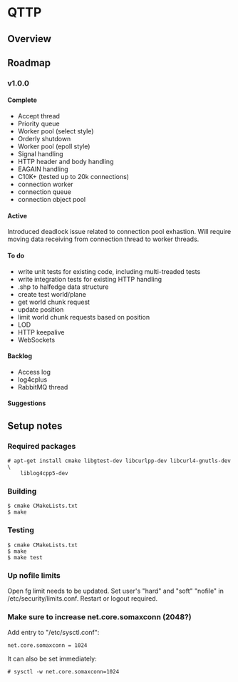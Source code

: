 
# QTTP

## Overview

## Roadmap

### v1.0.0 
#### Complete
- Accept thread
- Priority queue
- Worker pool (select style)
- Orderly shutdown
- Worker pool (epoll style)
- Signal handling
- HTTP header and body handling
- EAGAIN handling
- C10K+ (tested up to 20k connections)
- connection worker
- connection queue
- connection object pool

#### Active

Introduced deadlock issue related to connection pool exhastion. Will 
require moving data receiving from connection thread to worker threads. 

#### To do
- write unit tests for existing code, including multi-treaded tests
- write integration tests for existing HTTP handling
- .shp to halfedge data structure
- create test world/plane
- get world chunk request
- update position
- limit world chunk requests based on position
- LOD
- HTTP keepalive
- WebSockets

#### Backlog
- Access log
- log4cplus
- RabbitMQ thread

#### Suggestions

## Setup notes

### Required packages

    # apt-get install cmake libgtest-dev libcurlpp-dev libcurl4-gnutls-dev \
        liblog4cpp5-dev

### Building

    $ cmake CMakeLists.txt
    $ make

### Testing

    $ cmake CMakeLists.txt
    $ make
    $ make test

### Up nofile limits

Open fg limit needs to be updated. Set user's "hard" and "soft" "nofile" 
in /etc/security/limits.conf. Restart or logout required.  

### Make sure to increase net.core.somaxconn (2048?)

Add entry to "/etc/sysctl.conf":

    net.core.somaxconn = 1024

It can also be set immediately:

    # sysctl -w net.core.somaxconn=1024